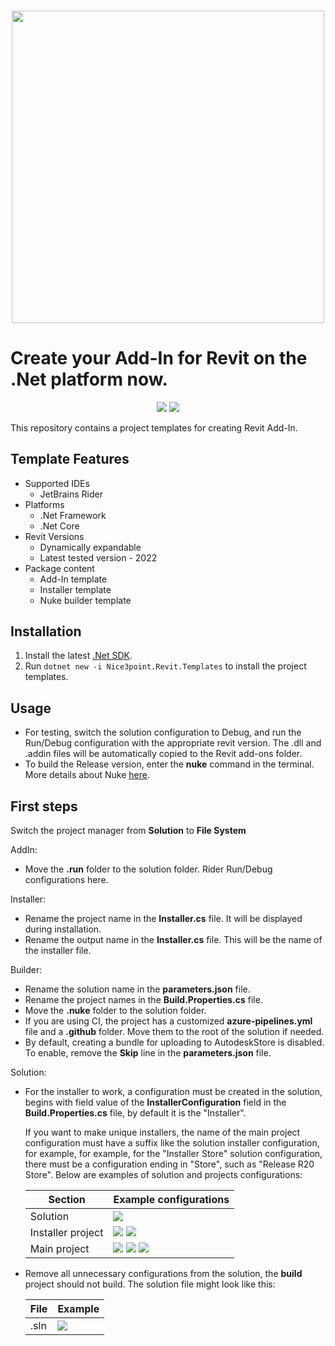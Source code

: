 <h3 align="center"><img src="https://i.imgur.com/v34P0ro.png" width="500px"></h3>

# Create your Add-In for Revit on the .Net platform now.

<p align="center">
  <a href="https://github.com/Nice3point/RevitTemplate/commits/main"><img src="https://img.shields.io/nuget/v/Nice3point.Revit.Templates?style=for-the-badge"></a>
  <a href="https://www.nuget.org/packages/Nice3point.Revit.Templates"><img src="https://img.shields.io/github/last-commit/Nice3point/RevitTemplate?style=for-the-badge"></a>
</p>
This repository contains a project templates for creating Revit Add-In.

## Template Features

* Supported IDEs
    * JetBrains Rider
* Platforms
    * .Net Framework
    * .Net Core
* Revit Versions
    * Dynamically expandable
    * Latest tested version - 2022
* Package content
    * Add-In template
    * Installer template
    * Nuke builder template

## Installation

1. Install the latest [.Net SDK](https://dotnet.microsoft.com/download).
1. Run `dotnet new -i Nice3point.Revit.Templates` to install the project templates.

## Usage

* For testing, switch the solution configuration to Debug, and run the Run/Debug configuration with the appropriate
  revit version. The .dll and .addin files will be automatically copied to the Revit add-ons folder.
* To build the Release version, enter the **nuke** command in the terminal. More details about Nuke
  [here](https://github.com/nuke-build/nuke).

## First steps

Switch the project manager from **Solution** to **File System**

AddIn:

* Move the **.run** folder to the solution folder. Rider Run/Debug configurations here.

Installer:

* Rename the project name in the **Installer.cs** file. It will be displayed during installation.
* Rename the output name in the **Installer.cs** file. This will be the name of the installer file.

Builder:

* Rename the solution name in the **parameters.json** file.
* Rename the project names in the **Build.Properties.cs** file.
* Move the **.nuke** folder to the solution folder.
* If you are using CI, the project has a customized **azure-pipelines.yml** file and a **.github** folder. Move them to
  the root of the solution if needed.
* By default, creating a bundle for uploading to AutodeskStore is disabled. To enable, remove the **Skip** line in
  the **parameters.json** file.

Solution:

* For the installer to work, a configuration must be created in the solution, begins with field value of the
  **InstallerConfiguration** field in the **Build.Properties.cs** file, by default it is the "Installer".

  If you want to make unique installers, the name of the main project configuration must have a suffix like the solution
  installer configuration, for example, for example, for the "Installer Store" solution configuration, there must be a
  configuration ending in "Store", such as "Release R20 Store". Below are examples of solution and projects
  configurations:

  | Section             | Example configurations               |
  | ------------------- | ------------------------------------ |
  | Solution            | ![](https://i.imgur.com/LnnjYYu.png) |
  | Installer project   | ![](https://i.imgur.com/uW9Wxjp.png) ![](https://i.imgur.com/OhVDh6m.png) |
  | Main project        | ![](https://i.imgur.com/XpxVFcB.png) ![](https://i.imgur.com/53auQ0K.png) ![](https://i.imgur.com/TuVKQrZ.png)|

* Remove all unnecessary configurations from the solution, the **build** project should not build. The solution file
  might look like this:

  | File   | Example                              |
  | ------ | ------------------------------------ |
  | .sln   | ![](https://i.imgur.com/3VQQtwQ.png) |

